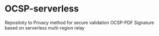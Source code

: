 # OCSP-serverless
Repositoty to Privacy method for secure validation OCSP-PDF Signature based on serverless multi-region relay
